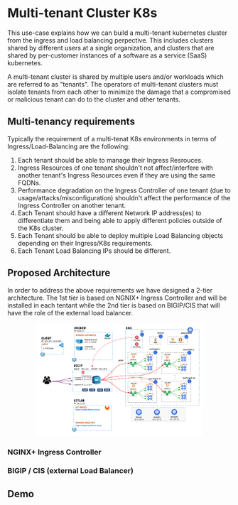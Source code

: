 # Multi-tenant Cluster K8s

This use-case explains how we can build a multi-tenant kubernetes cluster from the ingress and load balancing perpective. This includes clusters shared by different users at a single organization, and clusters that are shared by per-customer instances of a software as a service (SaaS) kubernetes.

A multi-tenant cluster is shared by multiple users and/or workloads which are referred to as "tenants". The operators of multi-tenant clusters must isolate tenants from each other to minimize the damage that a compromised or malicious tenant can do to the cluster and other tenants.

## Multi-tenancy requirements
Typically the requirement of a multi-tenat K8s environments in terms of Ingress/Load-Balancing are the following:
1. Each tenant should be able to manage their Ingress Resrouces.
2. Ingress Resources of one tenant shouldn't not affect/interfere with another tenant's Ingress Resources even if they are using the same FQDNs.
3. Performance degradation on the Ingress Controller of one tenant (due to usage/attacks/misconfiguration) shouldn't affect the performance of the Ingress Controller on another tenant.
4. Each Tenant should have a different Network IP address(es) to differentiate them and being able to apply different policies outside of the K8s cluster. 
5. Each Tenant should be able to deploy multiple Load Balancing objects depending on their Ingress/K8s requirements.
6. Each Tenant Load Balancing IPs should be different.


## Proposed Architecture
In order to address the above requirements we have designed a 2-tier architecture. The 1st tier is based on NGNIX+ Ingress Controller and will be installed in each tentant while the 2nd tier is based on BIGIP/CIS that will have the role of the external load balancer.

<p align="center">
  <img src="https://raw.githubusercontent.com/skenderidis/f5-ingress-lab/main/use-cases/cluster-multi-tenancy/multi-tenancy.png" style="width:75%">
</p>

### NGINX+ Ingress Controller



### BIGIP / CIS (external Load Balancer)


## Demo 

